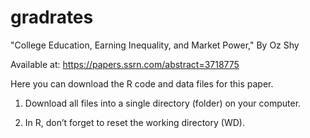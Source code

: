 # gradrates
"College Education, Earning Inequality, and Market Power," By Oz Shy

Available at: https://papers.ssrn.com/abstract=3718775 

Here you can download the R code and data files for this paper. 

1) Download all files into a single directory (folder) on your computer. 

2) In R, don’t forget to reset the working directory (WD). 
